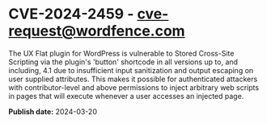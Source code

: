# CVE-2024-2459 - cve-request@wordfence.com

The UX Flat plugin for WordPress is vulnerable to Stored Cross-Site Scripting via the plugin's 'button' shortcode in all versions up to, and including, 4.1 due to insufficient input sanitization and output escaping on user supplied attributes. This makes it possible for authenticated attackers with contributor-level and above permissions to inject arbitrary web scripts in pages that will execute whenever a user accesses an injected page.

**Publish date:** 2024-03-20
